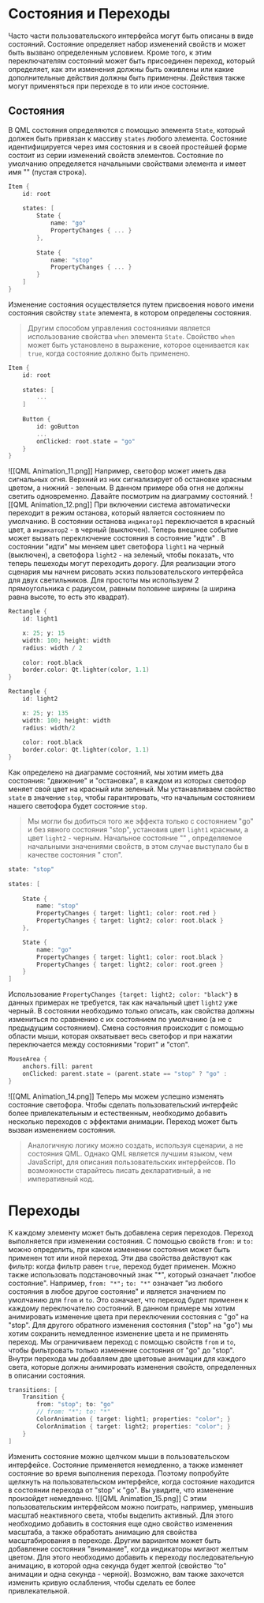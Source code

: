 # Состояния и Переходы
Часто части пользовательского интерфейса могут быть описаны в виде состояний. Состояние определяет набор изменений свойств и может быть вызвано определенным условием. Кроме того, к этим переключателям состояний может быть присоединен переход, который определяет, как эти изменения должны быть оживлены или какие дополнительные действия должны быть применены. Действия также могут применяться при переходе в то или иное состояние.
## Состояния
В QML состояния определяются с помощью элемента `State`, который должен быть привязан к массиву `states` любого элемента.
Состояние идентифицируется через имя состояния и в своей простейшей форме состоит из серии изменений свойств элементов. Состояние по умолчанию определяется начальными свойствами элемента и имеет имя "" (пустая строка).
```c++
Item {
	id: root
	
	states: [
		State {
			name: "go"
			PropertyChanges { ... }
		},
		
		State {
			name: "stop"
			PropertyChanges { ... }
		}
	]
}
```
Изменение состояния осуществляется путем присвоения нового имени состояния свойству `state` элемента, в котором определены состояния.
> Другим способом управления состояниями является использование свойства `when` элемента `State`. Свойство `when` может быть установлено в выражение, которое оценивается как `true`, когда состояние должно быть применено.
```c++
Item {
	id: root
	
	states: [
		...
	]
	
	Button {
		id: goButton
		...
		onClicked: root.state = "go"
	}
}
```
![[QML Animation_11.png]]
Например, светофор может иметь два сигнальных огня. Верхний из них сигнализирует об остановке красным цветом, а нижний - зеленым. В данном примере оба огня не должны светить одновременно. Давайте посмотрим на диаграмму состояний.
![[QML Animation_12.png]]
При включении система автоматически переходит в режим останова, который является состоянием по умолчанию. В состоянии останова `индикатор1` переключается в красный цвет, а `индикатор2` - в черный (выключен).
Теперь внешнее событие может вызвать переключение состояния в состояние "идти" . В состоянии "идти" мы меняем цвет светофора `light1` на черный (выключен), а светофора `light2` - на зеленый, чтобы показать, что теперь пешеходы могут переходить дорогу.
Для реализации этого сценария мы начнем рисовать эскиз пользовательского интерфейса для двух светильников. Для простоты мы используем 2 прямоугольника с радиусом, равным половине ширины (а ширина равна высоте, то есть это квадрат).
```c++
Rectangle {
	id: light1

	x: 25; y: 15
	width: 100; height: width
	radius: width / 2
	
	color: root.black
	border.color: Qt.lighter(color, 1.1)
}

Rectangle {
	id: light2

	x: 25; y: 135
	width: 100; height: width
	radius: width/2
	
	color: root.black
	border.color: Qt.lighter(color, 1.1)
}
```
Как определено на диаграмме состояний, мы хотим иметь два состояния: "движение" и "остановка", в каждом из которых светофор меняет свой цвет на красный или зеленый. Мы устанавливаем свойство `state` в значение `stop`, чтобы гарантировать, что начальным состоянием нашего светофора будет состояние `stop`.
> Мы могли бы добиться того же эффекта только с состоянием "go" и без явного состояния "stop", установив цвет `light1` красным, а цвет `light2` - черным. Начальное состояние "" , определяемое начальными значениями свойств, в этом случае выступало бы в качестве состояния " стоп".
```C++
state: "stop"
	
states: [
	
	State {
		name: "stop"
		PropertyChanges { target: light1; color: root.red }
		PropertyChanges { target: light2; color: root.black }
	},

	State {
		name: "go"
		PropertyChanges { target: light1; color: root.black }
		PropertyChanges { target: light2; color: root.green }
	}
]
```
Использование `PropertyChanges {target: light2; color: "black"}` в данных примерах не требуется, так как начальный цвет `light2` уже черный. В состоянии необходимо только описать, как свойства должны измениться по сравнению с их состоянием по умолчанию (а
не с предыдущим состоянием).
Смена состояния происходит с помощью области мыши, которая охватывает весь светофор и при нажатии переключается между состояниями "горит" и "стоп".
```c++
MouseArea {
	anchors.fill: parent
	onClicked: parent.state = (parent.state == "stop" ? "go" :
}
```
![[QML Animation_14.png]]
Теперь мы можем успешно изменять состояние светофора. Чтобы сделать пользовательский интерфейс более привлекательным и естественным, необходимо добавить несколько переходов с эффектами анимации. Переход может быть вызван изменением состояния.
> Аналогичную логику можно создать, используя сценарии, а не состояния QML. Однако QML является лучшим языком, чем JavaScript, для описания пользовательских интерфейсов. По возможности старайтесь писать декларативный, а не императивный код.

# Переходы
К каждому элементу может быть добавлена серия переходов. Переход выполняется при изменении состояния.
С помощью свойств `from:` и `to:` можно определить, при каком изменении состояния может быть применен тот или иной переход. Эти два свойства действуют как фильтр: когда фильтр равен `true`, переход будет применен. Можно также использовать подстановочный знак "\*", который означает "любое состояние".
Например, `from: "*";` `to: "*"` означает "из любого состояния в любое другое состояние" и является значением по умолчанию для `from` и `to`. Это означает, что переход будет применен к каждому переключателю состояний.
В данном примере мы хотим анимировать изменение цвета при переключении состояния с "go" на "stop". Для другого обратного изменения состояния ("stop" на "go") мы хотим сохранить немедленное изменение цвета и не применять переход.
Мы ограничиваем переход с помощью свойств `from` и `to`, чтобы фильтровать только изменение состояния от "go" до "stop". Внутри перехода мы добавляем две цветовые анимации для каждого света, которые должны анимировать изменения свойств, определенных в описании состояния.
```c++
transitions: [
	Transition {
		from: "stop"; to: "go"
		// from: "*"; to: "*"
		ColorAnimation { target: light1; properties: "color"; }
		ColorAnimation { target: light2; properties: "color"; }
	}
]
```
Изменить состояние можно щелчком мыши в пользовательском интерфейсе. Состояние применяется немедленно, а также изменяет состояние во время выполнения перехода. Поэтому попробуйте щелкнуть на пользовательском интерфейсе, когда состояние находится в состоянии перехода от "stop" к "go". Вы увидите, что изменение произойдет немедленно.
![[QML Animation_15.png]]
С этим пользовательским интерфейсом можно поиграть, например, уменьшив масштаб неактивного света, чтобы выделить активный.
Для этого необходимо добавить в состояния еще одно свойство изменения масштаба, а также обработать анимацию для свойства масштабирования в переходе.
Другим вариантом может быть добавление состояния "внимание", когда индикаторы мигают желтым цветом. Для этого необходимо добавить к переходу последовательную анимацию, в которой одна секунда будет желтой (свойство "to" анимации и одна секунда - черной).
Возможно, вам также захочется изменить кривую ослабления, чтобы сделать ее более привлекательной.






























